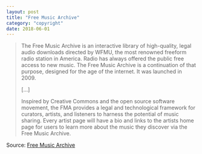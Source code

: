 ```yaml
---
layout: post
title: "Free Music Archive"
category: "copyright"
date: 2018-06-01
---
```


> The Free Music Archive is an interactive library of high-quality, legal audio downloads directed by WFMU, the most renowned freeform radio station in America. Radio has always offered the public free access to new music. The Free Music Archive is a continuation of that purpose, designed for the age of the internet. It was launched in 2009.
>
> [...]
>
> Inspired by Creative Commons and the open source software movement, the FMA provides a legal and technological framework for curators, artists, and listeners to harness the potential of music sharing. Every artist page will have a bio and links to the artists home page for users to learn more about the music they discover via the Free Music Archive.

Source: [Free Music Archive](http://freemusicarchive.org/)
